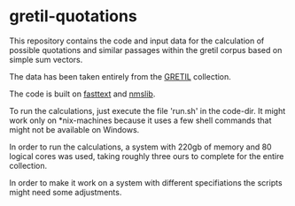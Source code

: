 # gretil-quotations
This repository contains the code and input data for the calculation of possible quotations and similar passages within the gretil corpus based on simple sum vectors. 

The data has been taken entirely from the [GRETIL](http://gretil.sub.uni-goettingen.de/) collection.

The code is built on [fasttext](http://gretil.sub.uni-goettingen.de/) and [nmslib](http://gretil.sub.uni-goettingen.de/).

To run the calculations, just execute the file 'run.sh' in the code-dir. It might work only on *nix-machines because it uses a few shell commands that might not be available on Windows. 

In order to run the calculations, a system with 220gb of memory and 80 logical cores was used, taking roughly three ours to complete for the entire collection.

In order to make it work on a system with different specifiations the scripts might need some adjustments. 

